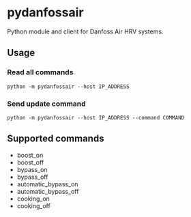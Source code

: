 # pydanfossair
Python module and client for Danfoss Air HRV systems. 

## Usage
### Read all commands
	python -m pydanfossair --host IP_ADDRESS

### Send update command
	python -m pydanfossair --host IP_ADDRESS --command COMMAND

## Supported commands
- boost_on
- boost_off
- bypass_on
- bypass_off
- automatic_bypass_on
- automatic_bypass_off
- cooking_on
- cooking_off
